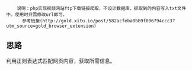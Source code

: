         说明：php实现视频网站ftp下载链接爬取，不设计数据库，抓取到的内容写入txt文件中。使用时只需修改url即可。
          参考链接(http://gold.xitu.io/post/582acfeba0bb9f006794ccc3?utm_source=gold_browser_extension)
    
## 思路
利用正则表达式匹配网页内容，获取所需信息。

